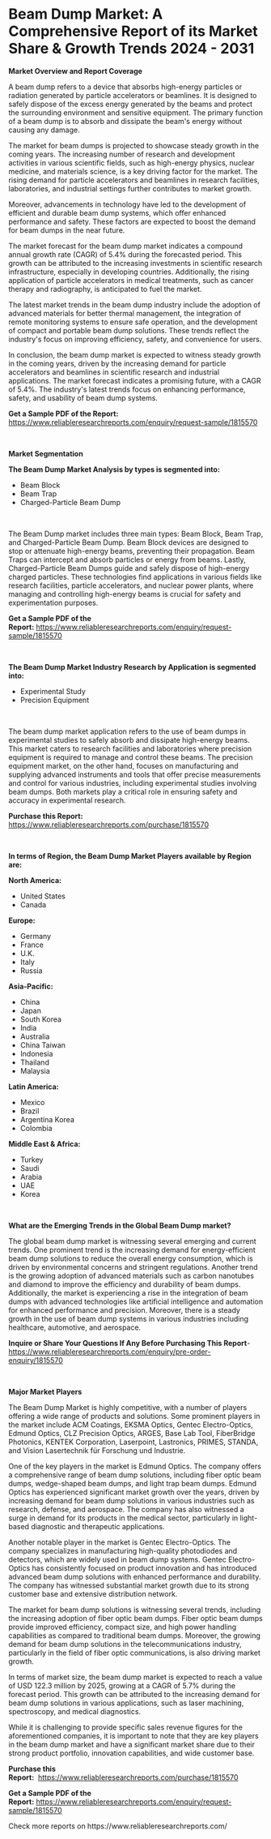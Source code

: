 <p><h1>Beam Dump Market: A Comprehensive Report of its Market Share & Growth Trends 2024 - 2031</h1></p><p><strong>Market Overview and Report Coverage</strong></p>
<p><p>A beam dump refers to a device that absorbs high-energy particles or radiation generated by particle accelerators or beamlines. It is designed to safely dispose of the excess energy generated by the beams and protect the surrounding environment and sensitive equipment. The primary function of a beam dump is to absorb and dissipate the beam's energy without causing any damage.</p><p>The market for beam dumps is projected to showcase steady growth in the coming years. The increasing number of research and development activities in various scientific fields, such as high-energy physics, nuclear medicine, and materials science, is a key driving factor for the market. The rising demand for particle accelerators and beamlines in research facilities, laboratories, and industrial settings further contributes to market growth.</p><p>Moreover, advancements in technology have led to the development of efficient and durable beam dump systems, which offer enhanced performance and safety. These factors are expected to boost the demand for beam dumps in the near future.</p><p>The market forecast for the beam dump market indicates a compound annual growth rate (CAGR) of 5.4% during the forecasted period. This growth can be attributed to the increasing investments in scientific research infrastructure, especially in developing countries. Additionally, the rising application of particle accelerators in medical treatments, such as cancer therapy and radiography, is anticipated to fuel the market.</p><p>The latest market trends in the beam dump industry include the adoption of advanced materials for better thermal management, the integration of remote monitoring systems to ensure safe operation, and the development of compact and portable beam dump solutions. These trends reflect the industry's focus on improving efficiency, safety, and convenience for users.</p><p>In conclusion, the beam dump market is expected to witness steady growth in the coming years, driven by the increasing demand for particle accelerators and beamlines in scientific research and industrial applications. The market forecast indicates a promising future, with a CAGR of 5.4%. The industry's latest trends focus on enhancing performance, safety, and usability of beam dump systems.</p></p>
<p><strong>Get a Sample PDF of the Report:</strong> <a href="https://www.reliableresearchreports.com/enquiry/request-sample/1815570">https://www.reliableresearchreports.com/enquiry/request-sample/1815570</a></p>
<p>&nbsp;</p>
<p><strong>Market Segmentation</strong></p>
<p><strong>The Beam Dump Market Analysis by types is segmented into:</strong></p>
<p><ul><li>Beam Block</li><li>Beam Trap</li><li>Charged-Particle Beam Dump</li></ul></p>
<p>&nbsp;</p>
<p><p>The Beam Dump market includes three main types: Beam Block, Beam Trap, and Charged-Particle Beam Dump. Beam Block devices are designed to stop or attenuate high-energy beams, preventing their propagation. Beam Traps can intercept and absorb particles or energy from beams. Lastly, Charged-Particle Beam Dumps guide and safely dispose of high-energy charged particles. These technologies find applications in various fields like research facilities, particle accelerators, and nuclear power plants, where managing and controlling high-energy beams is crucial for safety and experimentation purposes.</p></p>
<p><strong>Get a Sample PDF of the Report:</strong>&nbsp;<a href="https://www.reliableresearchreports.com/enquiry/request-sample/1815570">https://www.reliableresearchreports.com/enquiry/request-sample/1815570</a></p>
<p>&nbsp;</p>
<p><strong>The Beam Dump Market Industry Research by Application is segmented into:</strong></p>
<p><ul><li>Experimental Study</li><li>Precision Equipment</li></ul></p>
<p>&nbsp;</p>
<p><p>The beam dump market application refers to the use of beam dumps in experimental studies to safely absorb and dissipate high-energy beams. This market caters to research facilities and laboratories where precision equipment is required to manage and control these beams. The precision equipment market, on the other hand, focuses on manufacturing and supplying advanced instruments and tools that offer precise measurements and control for various industries, including experimental studies involving beam dumps. Both markets play a critical role in ensuring safety and accuracy in experimental research.</p></p>
<p><strong>Purchase this Report:</strong>&nbsp; <a href="https://www.reliableresearchreports.com/purchase/1815570">https://www.reliableresearchreports.com/purchase/1815570</a></p>
<p>&nbsp;</p>
<p><strong>In terms of Region, the Beam Dump Market Players available by Region are:</strong></p>
<p>
    <p> <strong> North America: </strong>
        <ul>
            <li>United States</li>
            <li>Canada</li>
        </ul>
        </p> 
    <p> <strong> Europe: </strong>
        <ul>
            <li>Germany</li>
            <li>France</li>
            <li>U.K.</li>
            <li>Italy</li>
            <li>Russia</li>
        </ul>
        </p> 
    <p> <strong> Asia-Pacific: </strong>
        <ul>
            <li>China</li>
            <li>Japan</li>
            <li>South Korea</li>
            <li>India</li>
            <li>Australia</li>
            <li>China Taiwan</li>
            <li>Indonesia</li>
            <li>Thailand</li>
            <li>Malaysia</li>
        </ul>
        </p> 
    <p> <strong> Latin America: </strong>
        <ul>
            <li>Mexico</li>
            <li>Brazil</li>
            <li>Argentina Korea</li>
            <li>Colombia</li>
        </ul>
        </p> 
    <p> <strong> Middle East & Africa: </strong>
        <ul>
            <li>Turkey</li>
            <li>Saudi</li>
            <li>Arabia</li>
            <li>UAE</li>
            <li>Korea</li>
        </ul>
    </p>
    </p>
<p>&nbsp;</p>
<p><strong>What are the Emerging Trends in the Global Beam Dump market?</strong></p>
<p><p>The global beam dump market is witnessing several emerging and current trends. One prominent trend is the increasing demand for energy-efficient beam dump solutions to reduce the overall energy consumption, which is driven by environmental concerns and stringent regulations. Another trend is the growing adoption of advanced materials such as carbon nanotubes and diamond to improve the efficiency and durability of beam dumps. Additionally, the market is experiencing a rise in the integration of beam dumps with advanced technologies like artificial intelligence and automation for enhanced performance and precision. Moreover, there is a steady growth in the use of beam dump systems in various industries including healthcare, automotive, and aerospace.</p></p>
<p><strong>Inquire or Share Your Questions If Any Before Purchasing This Report</strong>- <a href="https://www.reliableresearchreports.com/enquiry/pre-order-enquiry/1815570">https://www.reliableresearchreports.com/enquiry/pre-order-enquiry/1815570</a></p>
<p>&nbsp;</p>
<p><strong>Major Market Players</strong></p>
<p><p>The Beam Dump Market is highly competitive, with a number of players offering a wide range of products and solutions. Some prominent players in the market include ACM Coatings, EKSMA Optics, Gentec Electro-Optics, Edmund Optics, CLZ Precision Optics, ARGES, Base Lab Tool, FiberBridge Photonics, KENTEK Corporation, Laserpoint, Lastronics, PRIMES, STANDA, and Vision Lasertechnik für Forschung und Industrie.</p><p>One of the key players in the market is Edmund Optics. The company offers a comprehensive range of beam dump solutions, including fiber optic beam dumps, wedge-shaped beam dumps, and light trap beam dumps. Edmund Optics has experienced significant market growth over the years, driven by increasing demand for beam dump solutions in various industries such as research, defense, and aerospace. The company has also witnessed a surge in demand for its products in the medical sector, particularly in light-based diagnostic and therapeutic applications.</p><p>Another notable player in the market is Gentec Electro-Optics. The company specializes in manufacturing high-quality photodiodes and detectors, which are widely used in beam dump systems. Gentec Electro-Optics has consistently focused on product innovation and has introduced advanced beam dump solutions with enhanced performance and durability. The company has witnessed substantial market growth due to its strong customer base and extensive distribution network.</p><p>The market for beam dump solutions is witnessing several trends, including the increasing adoption of fiber optic beam dumps. Fiber optic beam dumps provide improved efficiency, compact size, and high power handling capabilities as compared to traditional beam dumps. Moreover, the growing demand for beam dump solutions in the telecommunications industry, particularly in the field of fiber optic communications, is also driving market growth.</p><p>In terms of market size, the beam dump market is expected to reach a value of USD 122.3 million by 2025, growing at a CAGR of 5.7% during the forecast period. This growth can be attributed to the increasing demand for beam dump solutions in various applications, such as laser machining, spectroscopy, and medical diagnostics.</p><p>While it is challenging to provide specific sales revenue figures for the aforementioned companies, it is important to note that they are key players in the beam dump market and have a significant market share due to their strong product portfolio, innovation capabilities, and wide customer base.</p></p>
<p><strong>Purchase this Report:</strong>&nbsp;&nbsp;<a href="https://www.reliableresearchreports.com/purchase/1815570">https://www.reliableresearchreports.com/purchase/1815570</a></p>
<p></p>
<p><strong>Get a Sample PDF of the Report:</strong>&nbsp;<a href="https://www.reliableresearchreports.com/enquiry/request-sample/1815570">https://www.reliableresearchreports.com/enquiry/request-sample/1815570</a></p>
<p>Check more reports on https://www.reliableresearchreports.com/</p>